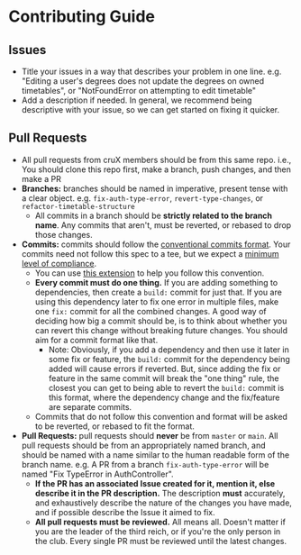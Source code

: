 # Contributing Guide

## Issues

- Title your issues in a way that describes your problem in one line. e.g. "Editing a user's degrees does not update the degrees on owned timetables", or "NotFoundError on attempting to edit timetable"
- Add a description if needed. In general, we recommend being descriptive with your issue, so we can get started on fixing it quicker.

## Pull Requests

- All pull requests from cruX members should be from this same repo. i.e., You should clone this repo first, make a branch, push changes, and then make a PR
- **Branches:** branches should be named in imperative, present tense with a clear object. e.g. `fix-auth-type-error`, `revert-type-changes`, or `refactor-timetable-structure`
  - All commits in a branch should be **strictly related to the branch name**. Any commits that aren't, must be reverted, or rebased to drop those changes.
- **Commits:** commits should follow the [conventional commits format](https://www.conventionalcommits.org/en/v1.0.0/). Your commits need not follow this spec to a tee, but we expect a [minimum level of compliance](https://www.conventionalcommits.org/en/v1.0.0/#commit-message-with-description-and-breaking-change-footer).
  - You can use [this extension](https://marketplace.visualstudio.com/items?itemName=vivaxy.vscode-conventional-commits) to help you follow this convention.
  - **Every commit must do one thing.** If you are adding something to dependencies, then create a `build:` commit for just that. If you are using this dependency later to fix one error in multiple files, make one `fix:` commit for all the combined changes. A good way of deciding how big a commit should be, is to think about whether you can revert this change without breaking future changes. You should aim for a commit format like that.
    - Note: Obviously, if you add a dependency and then use it later in some fix or feature, the `build:` commit for the dependency being added will cause errors if reverted. But, since adding the fix or feature in the same commit will break the "one thing" rule, the closest you can get to being able to revert the `build:` commit is this format, where the dependency change and the fix/feature are separate commits.
  - Commits that do not follow this convention and format will be asked to be reverted, or rebased to fit the format.
- **Pull Requests:** pull requests should **never** be from `master` or `main`. All pull requests should be from an appropriately named branch, and should be named with a name similar to the human readable form of the branch name. e.g. A PR from a branch `fix-auth-type-error` will be named "Fix TypeError in AuthController".
  - **If the PR has an associated Issue created for it, mention it, else describe it in the PR description.** The description **must** accurately, and exhaustively describe the nature of the changes you have made, and if possible describe the Issue it aimed to fix.
  - **All pull requests must be reviewed.** All means all. Doesn't matter if you are the leader of the third reich, or if you're the only person in the club. Every single PR must be reviewed until the latest changes.
